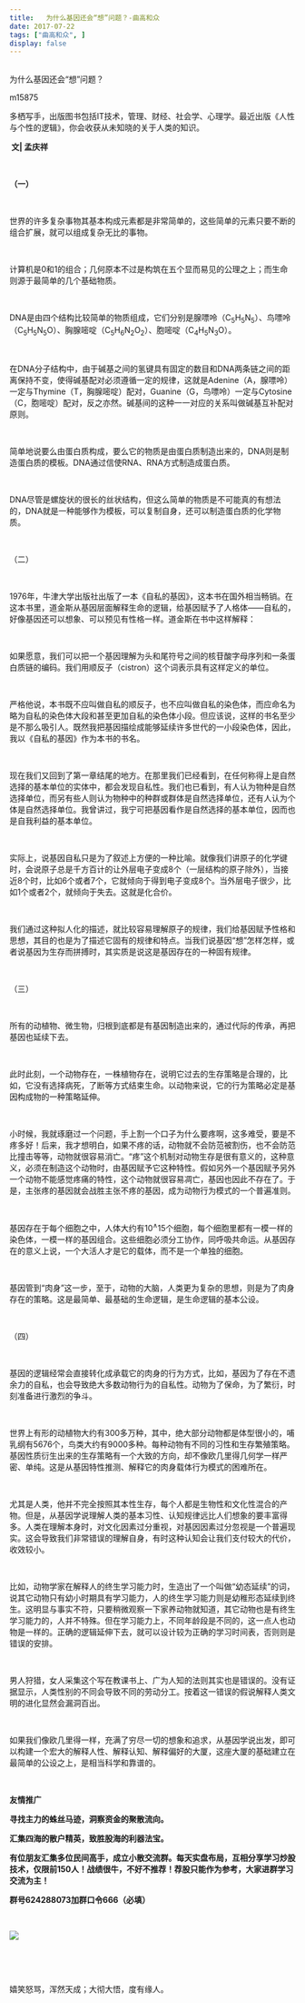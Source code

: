 ```yaml
---
title:   为什么基因还会“想”问题？-曲高和众
date: 2017-07-22
tags: ["曲高和众", ]
display: false
---
```



## 



为什么基因还会“想”问题？




m15875




多栖写手，出版图书包括IT技术，管理、财经、社会学、心理学。最近出版《人性与个性的逻辑》，你会收获从未知晓的关于人类的知识。


**&nbsp;文| 孟庆祥**

&nbsp;

**（一）**

&nbsp;

世界的许多复杂事物其基本构成元素都是非常简单的，这些简单的元素只要不断的组合扩展，就可以组成复杂无比的事物。

&nbsp;

计算机是0和1的组合；几何原本不过是构筑在五个显而易见的公理之上；而生命则源于最简单的几个基础物质。

&nbsp;

DNA是由四个结构比较简单的物质组成，它们分别是腺嘌呤（C<sub>5</sub>H<sub>5</sub>N<sub>5</sub>）、鸟嘌呤（C<sub>5</sub>H<sub>5</sub>N<sub>5</sub>O）、胸腺嘧啶（C<sub>5</sub>H<sub>6</sub>N<sub>2</sub>O<sub>2</sub>）、胞嘧啶（C<sub>4</sub>H<sub>5</sub>N<sub>3</sub>O）。

&nbsp;

在DNA分子结构中，由于碱基之间的氢键具有固定的数目和DNA两条链之间的距离保持不变，使得碱基配对必须遵循一定的规律，这就是Adenine（A，腺嘌呤）一定与Thymine（T，胸腺嘧啶）配对，Guanine（G，鸟嘌呤）一定与Cytosine（C，胞嘧啶）配对，反之亦然。碱基间的这种一一对应的关系叫做碱基互补配对原则。

&nbsp;

简单地说要么由蛋白质构成，要么它的物质是由蛋白质制造出来的，DNA则是制造蛋白质的模板。DNA通过信使RNA、RNA方式制造成蛋白质。

&nbsp;

DNA尽管是螺旋状的很长的丝状结构，但这么简单的物质是不可能真的有想法的，DNA就是一种能够作为模板，可以复制自身，还可以制造蛋白质的化学物质。

&nbsp;

（二）

&nbsp;

1976年，牛津大学出版社出版了一本《自私的基因》，这本书在国外相当畅销。在这本书里，道金斯从基因层面解释生命的逻辑，给基因赋予了人格体——自私的，好像基因还可以想象、可以预见有性格一样。道金斯在书中这样解释：

&nbsp;

如果愿意，我们可以把一个基因理解为头和尾符号之间的核苷酸字母序列和一条蛋白质链的编码。我们用顺反子（cistron）这个词表示具有这样定义的单位。

&nbsp;

严格他说，本书既不应叫做自私的顺反子，也不应叫做自私的染色体，而应命名为略为自私的染色体大段和甚至更加自私的染色体小段。但应该说，这样的书名至少是不那么吸引人。既然我把基因描绘成能够延续许多世代的一小段染色体，因此，我以《自私的基因》作为本书的书名。

&nbsp;

现在我们又回到了第一章结尾的地方。在那里我们已经看到，在任何称得上是自然选择的基本单位的实体中，都会发现自私性。我们也已看到，有人认为物种是自然选择单位，而另有些人则认为物种中的种群或群体是自然选择单位，还有人认为个体是自然选择单位。我曾讲过，我宁可把基因看作是自然选择的基本单位，因而也是自我利益的基本单位。

&nbsp;

实际上，说基因自私只是为了叙述上方便的一种比喻。就像我们讲原子的化学键时，会说原子总是千方百计的让外层电子变成8个（一层结构的原子除外），当接近8个时，比如6个或者7个，它就倾向于得到电子变成8个。当外层电子很少，比如1个或者2个，就倾向于失去。这就是化合价。

&nbsp;

我们通过这种拟人化的描述，就比较容易理解原子的规律，我们给基因赋予性格和思想，其目的也是为了描述它固有的规律和特点。当我们说基因“想”怎样怎样，或者说基因为生存而拼搏时，其实质是说这是基因存在的一种固有规律。

&nbsp;

（三）

&nbsp;

所有的动植物、微生物，归根到底都是有基因制造出来的，通过代际的传承，再把基因也延续下去。

&nbsp;

此时此刻，一个动物存在，一株植物存在，说明它过去的生存策略是合理的，比如，它没有选择病死，了断等方式结束生命。以动物来说，它的行为策略必定是基因构成物的一种策略延伸。

&nbsp;

小时候，我就琢磨过一个问题，手上割一个口子为什么要疼啊，这多难受，要是不疼多好！后来，我才想明白，如果不疼的话，动物就不会防范被割伤，也不会防范比撞击等等，动物就很容易消亡。“疼”这个机制对动物生存是很有意义的，这种意义，必须在制造这个动物时，由基因赋予它这种特性。假如另外一个基因赋予另外一个动物不能感觉疼痛的特性，这个动物就很容易凋亡，基因也因此不存在了。于是，主张疼的基因就会战胜主张不疼的基因，成为动物行为模式的一个普遍准则。

&nbsp;

基因存在于每个细胞之中，人体大约有10<sup>∧</sup>15个细胞，每个细胞里都有一模一样的染色体，一模一样的基因组合。这些细胞必须分工协作，同呼吸共命运。从基因存在的意义上说，一个大活人才是它的载体，而不是一个单独的细胞。

&nbsp;

基因管到“肉身”这一步，至于，动物的大脑，人类更为复杂的思想，则是为了肉身存在的策略。这是最简单、最基础的生命逻辑，是生命逻辑的基本公设。

&nbsp;

（四）

&nbsp;

基因的逻辑经常会直接转化成承载它的肉身的行为方式，比如，基因为了存在不遗余力的自私，也会导致绝大多数动物行为的自私性。动物为了保命，为了繁衍，时刻准备进行激烈的争斗。

&nbsp;

世界上有形的动植物大约有300多万种，其中，绝大部分动物都是体型很小的，哺乳纲有5676个，鸟类大约有9000多种。每种动物有不同的习性和生存繁殖策略。基因性质衍生出来的生存策略有一个大致的方向，却不像欧几里得几何学一样严密、单纯。这是从基因特性推测、解释它的肉身载体行为模式的困难所在。

&nbsp;

尤其是人类，他并不完全按照其本性生存，每个人都是生物性和文化性混合的产物。但是，从基因学说理解人类的基本习性、认知规律远比人们想象的要丰富得多。人类在理解本身时，对文化因素过分重视，对基因因素过分忽视是一个普遍现实。这会导致我们非常错误的理解自身，有时这种认知会让我们支付较大的代价，收效较小。

&nbsp;

比如，动物学家在解释人的终生学习能力时，生造出了一个叫做“幼态延续”的词，说其它动物只有幼小时期具有学习能力，人的终生学习能力则是幼稚形态延续到终生。这明显与事实不符，只要稍微观察一下家养动物就知道，其它动物也是有终生学习能力的，人并不特殊。但在学习能力上，不同年龄段是不同的，这一点人也动物是一样的。正确的逻辑延伸下去，就可以设计较为正确的学习时间表，否则则是错误的安排。

&nbsp;

男人狩猎，女人采集这个写在教课书上、广为人知的法则其实也是错误的。没有证据显示，人类性别的不同会导致不同的劳动分工。按着这一错误的假说解释人类文明的进化显然会漏洞百出。

&nbsp;

如果我们像欧几里得一样，充满了穷尽一切的想象和追求，从基因学说出发，即可以构建一个宏大的解释人性、解释认知、解释偏好的大厦，这座大厦的基础建立在最简单的公设之上，是相当科学和靠谱的。

&nbsp;

**友情推广**

**寻找主力的蛛丝马迹，洞察资金的聚散流向。**

**汇集四海的散户精英，致胜股海的利器法宝。**

**有位朋友汇集多位民间高手，成立小散交流群。每天实盘布局，互相分享学习炒股技术，仅限前150人！战绩很牛，不好不推荐！荐股只能作为参考，大家进群学习交流为主！**

**群号624288073加群口令666（必填）**

&nbsp;

<img data-s="300,640" data-type="jpeg" src="http://mmbiz.qpic.cn/mmbiz_jpg/fxGMiaL5Zj1gzmTeS0RJ9h30n0In2BicCKCBEiaGmIgbhRhs8ickMiaAZRLaEzDE60rtQSqpyNh4ic5cBOkqReAqvGhQ/0?wx_fmt=jpeg" class="" data-ratio="1" data-w="800"/>

&nbsp;

&nbsp;

嬉笑怒骂，浑然天成；大彻大悟，度有缘人。

&nbsp;